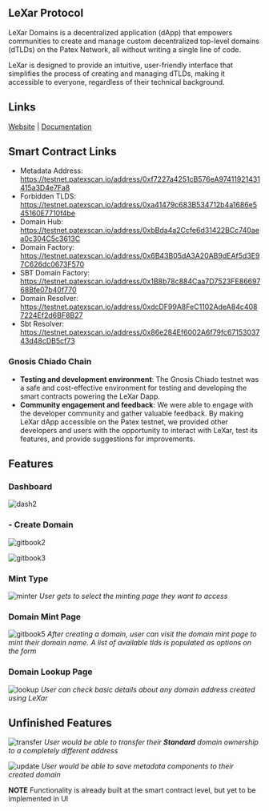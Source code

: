 ## LeXar Protocol

LeXar Domains is a decentralized application (dApp) that empowers communities to create and manage custom decentralized top-level domains (dTLDs) on the Patex Network, all without writing a single line of code.

LeXar is designed to provide an intuitive, user-friendly interface that simplifies the process of creating and managing dTLDs, making it accessible to everyone, regardless of their technical background.

## Links
[Website](https://lexar-frontend.vercel.app/) | [Documentation](https://lexar-domains.gitbook.io/introduction/introduction/introduction)

## Smart Contract Links
- Metadata Address: https://testnet.patexscan.io/address/0xf7227a4251cB576eA97411921431415a3D4e7Fa8
- Forbidden TLDS: https://testnet.patexscan.io/address/0xa41479c683B534712b4a1686e545160E7710f4be
- Domain Hub: https://testnet.patexscan.io/address/0xbBda4a2Ccfe6d31422BCc740aea0c304C5c3613C
- Domain Factory: https://testnet.patexscan.io/address/0x6B43B05dA3A20AB9dEAf5d3E97C626dc0673F570
- SBT Domain Factory: https://testnet.patexscan.io/address/0x1B8b78c884Caa7D7523FE8669768Bfe07b40f770
- Domain Resolver: https://testnet.patexscan.io/address/0xdcDF99A8FeC1102AdeA84c4087224Ef2d6BF8B27
- Sbt Resolver: https://testnet.patexscan.io/address/0x86e284Ef6002A6f79fc6715303743d48cDB5cf73

 ### Gnosis Chiado Chain
   - **Testing and development environment**: The Gnosis Chiado testnet was a safe and cost-effective environment for testing and developing the smart contracts powering the LeXar Dapp.
   - **Community engagement and feedback**: We were able to engage with the developer community and gather valuable feedback. By making LeXar dApp accessible on the Patex testnet, we provided other developers and users with the opportunity to interact with LeXar, test its features, and provide suggestions for improvements.

## Features
### Dashboard
![dash2](https://github.com/Lexar-Domains/LeXar-Frontend/assets/42726051/f0f43031-a170-4915-8667-e98b97fbb4f1)


### - Create Domain
![gitbook2](https://github.com/Lexar-Domains/LeXar-Frontend/assets/42726051/6e955d64-cc38-4c44-a8e4-f89dcd6c42c0)

![gitbook3](https://github.com/Lexar-Domains/LeXar-Frontend/assets/42726051/08b69749-4568-49d2-98ea-d0d1e6997764)

### Mint Type
![minter](https://github.com/Lexar-Domains/LeXar-Frontend/assets/42726051/e291c917-d42a-47d4-a8e1-916e035e6c39)
*User gets to select the minting page they want to access*

### Domain Mint Page
![gitbook5](https://github.com/Lexar-Domains/LeXar-Frontend/assets/42726051/454f261f-3a6e-4507-be91-759947707eff)
*After creating a domain, user can visit the domain mint page to mint their domain name.*
*A list of available tlds is populated as options on the form*

### Domain Lookup Page
![lookup](https://github.com/Lexar-Domains/LeXar-Frontend/assets/42726051/3b2b87c3-4ddd-42db-a265-a7c1ef5e9175)
*User can check basic details about any domain address created using LeXar*

## Unfinished Features
![transfer](https://github.com/Lexar-Domains/LeXar-Frontend/assets/42726051/60489bbb-6f0d-489c-af86-5437d53c8f86)
*User would be able to transfer their **Standard** domain ownership to a completely different address*

![update](https://github.com/Lexar-Domains/LeXar-Frontend/assets/42726051/fa1f2226-f65d-41e1-875c-3d3ab61c8bbe)
*User would be able to save metadata components to their created domain*

**NOTE** Functionality is already built at the smart contract level, but yet to be implemented in UI






